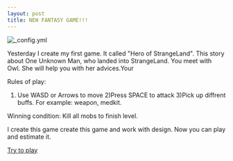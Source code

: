 ```yaml
---
layout: post
title: NEW FANTASY GAME!!!
---
```


![_config.yml](http://oboi20.ru/wallpapers/big_3544_oboi_voin_protiv_drakona.jpg)

Yesterday I create my first game. It called "Hero of StrangeLand". This story about One Unknown Man, who landed into StrangeLand. You meet with Owl. She will help you with her advices.Your 

Rules of play:
1) Use WASD or Arrows to move
2)Press SPACE to attack
3)Pick up diffrent buffs. For example: weapon, medkit.

Winning condition:
Kill all mobs to finish level.

I create this game create this game and work with design. Now you can play and estimate it.

[Try to play](http://www.sploder.com/publish.php?PHPSESSID=1140dfaa7f2d55312667a65323af24d5&s=d0051dug#kickdown)
